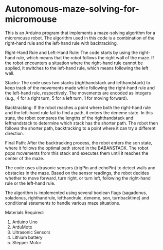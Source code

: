 # Autonomous-maze-solving-for-micromouse
This is an Arduino program that implements a maze-solving algorithm for a micromouse robot. The algorithm used in this code is a combination of the right-hand rule and the left-hand rule with backtracking.

Right-Hand Rule and Left-Hand Rule: The code starts by using the right-hand rule, which means that the robot follows the right wall of the maze. If the robot encounters a situation where the right-hand rule cannot be applied, it switches to the left-hand rule, which means following the left wall.

Stacks: The code uses two stacks (righthandstack and lefthandstack) to keep track of the movements made while following the right-hand rule and the left-hand rule, respectively. The movements are encoded as integers (e.g., 4 for a right turn, 5 for a left turn, 1 for moving forward).

Backtracking: If the robot reaches a point where both the right-hand rule and the left-hand rule fail to find a path, it enters the deneme state. In this state, the robot compares the lengths of the righthandstack and lefthandstack to determine which stack has the shorter path. The robot then follows the shorter path, backtracking to a point where it can try a different direction.

Final Path: After the backtracking process, the robot enters the son state, where it follows the optimal path stored in the BABANSTACK. The robot pops movements from this stack and executes them until it reaches the center of the maze.

The code uses ultrasonic sensors (trigPin and echoPin) to detect walls and obstacles in the maze. Based on the sensor readings, the robot decides whether to move forward, turn right, or turn left, following the right-hand rule or the left-hand rule.

The algorithm is implemented using several boolean flags (sagadonus, soladonus, righthandrule, lefthandrule, deneme, son, turnbacktime) and conditional statements to handle various maze situations.

Materials Required:
1. Arduino Uno
2. ArduMoto
3. Ultrasonic Sensors
4. Lithium battery
5. Stepper Motor

